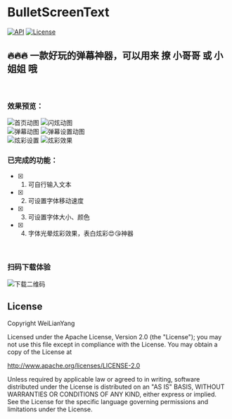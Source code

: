 # BulletScreenText

[![API](https://img.shields.io/badge/API-23%2B-brightgreen.svg?style=flat)](https://android-arsenal.com/api?level=23) [![License](https://img.shields.io/badge/License%20-Apache%202-337ab7.svg)](https://github.com/WeiLianYang/BulletScreenText/blob/master/LICENSE)

## 🔥🔥🔥 一款好玩的弹幕神器，可以用来 撩 小哥哥 或 小姐姐 哦
<br>

### 效果预览：

![首页动图](https://img-blog.csdnimg.cn/20201204223224498.gif) ![闪炫动图](https://img-blog.csdnimg.cn/2020111911005310.gif)
<br>
![弹幕动图](https://img-blog.csdnimg.cn/20201119110127684.gif) ![弹幕设置动图](https://img-blog.csdnimg.cn/20201119110210690.gif)
<br>
![炫彩设置](https://img-blog.csdnimg.cn/20201204223352909.gif) ![炫彩效果](https://img-blog.csdnimg.cn/20201204223427845.gif)
<br>

### 已完成的功能：
- [x] 1. 可自行输入文本
- [x] 2. 可设置字体移动速度
- [x] 3. 可设置字体大小、颜色
- [x] 4. 字体光晕炫彩效果，表白炫彩😍😘神器

<br>


### 扫码下载体验
![下载二维码](https://img-blog.csdnimg.cn/20201119145824830.png)

## License


Copyright WeiLianYang

Licensed under the Apache License, Version 2.0 (the "License");
you may not use this file except in compliance with the License.
You may obtain a copy of the License at

http://www.apache.org/licenses/LICENSE-2.0

Unless required by applicable law or agreed to in writing, software
distributed under the License is distributed on an "AS IS" BASIS,
WITHOUT WARRANTIES OR CONDITIONS OF ANY KIND, either express or implied.
See the License for the specific language governing permissions and
limitations under the License.
